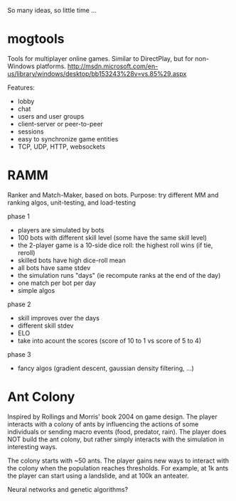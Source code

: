 So many ideas, so little time ...

mogtools
========

Tools for multiplayer online games.
Similar to DirectPlay, but for non-Windows platforms.
http://msdn.microsoft.com/en-us/library/windows/desktop/bb153243%28v=vs.85%29.aspx

Features:
- lobby
- chat
- users and user groups
- client-server or peer-to-peer
- sessions
- easy to synchronize game entities
- TCP, UDP, HTTP, websockets


RAMM
====

Ranker and Match-Maker, based on bots. Purpose: try different MM and ranking algos, unit-testing, and load-testing

phase 1
- players are simulated by bots
- 100 bots with different skill level (some have the same skill level)
- the 2-player game is a 10-side dice roll: the highest roll wins (if tie, reroll)
- skilled bots have high dice-roll mean
- all bots have same stdev
- the simulation runs "days" (ie recompute ranks at the end of the day)
- one match per bot per day
- simple algos


phase 2 
- skill improves over the days
- different skill stdev
- ELO
- take into acount the scores (score of 10 to 1 vs score of 5 to 4)


phase 3
- fancy algos (gradient descent, gaussian density filtering, ...)



Ant Colony
====

Inspired by Rollings and Morris' book 2004 on game design.
The player interacts with a colony of ants by influencing the actions of some individuals 
or sending macro events (food, predator, rain). 
The player does NOT build the ant colony, but rather simply interacts with the simulation in interesting ways.

The colony starts with ~50 ants. 
The player gains new ways to interact with the colony when the population reaches thresholds.
For example, at 1k ants the player can start using a landslide, and at 100k an anteater.  

Neural networks and genetic algorithms?
